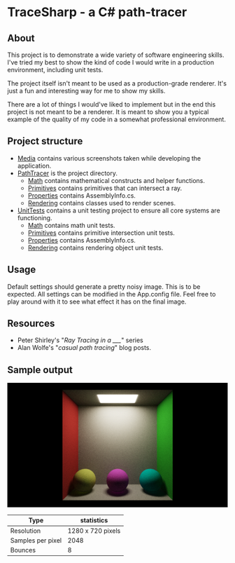 # TraceSharp - a C# path-tracer
## About
This project is to demonstrate a wide variety of software engineering skills.
I've tried my best to show the kind of code I would write in a production environment, including unit tests.

The project itself isn't meant to be used as a production-grade renderer. It's just a fun and interesting way for me to show my skills.

There are a lot of things I would've liked to implement but in the end this project is not meant to be a renderer. It is meant to show you a typical example of the quality of my code in a somewhat professional environment.

## Project structure
- [Media](./Media) contains various screenshots taken while developing the application.
- [PathTracer](./PathTracer) is the project directory.
    - [Math](./PathTracer/Math) contains mathematical constructs and helper functions.
    - [Primitives](./PathTracer/Primitives) contains primitives that can intersect a ray.
    - [Properties](./PathTracer/Properties) contains AssemblyInfo.cs.
    - [Rendering](./PathTracer/Rendering) contains classes used to render scenes.
- [UnitTests](./UnitTests) contains a unit testing project to ensure all core systems are functioning.
    - [Math](./UnitTests/Math) contains math unit tests.
    - [Primitives](./UnitTests/Primitives) contains primitive intersection unit tests.
    - [Properties](./UnitTests/Properties) contains AssemblyInfo.cs.
    - [Rendering](./UnitTests/Rendering) contains rendering object unit tests.

## Usage
Default settings should generate a pretty noisy image.
This is to be expected. All settings can be modified in the App.config file.
Feel free to play around with it to see what effect it has on the final image.

## Resources
- Peter Shirley's "*Ray Tracing in a ___*" series
- Alan Wolfe's "*casual path tracing*" blog posts.

## Sample output
![Basic path tracing](./Media/4_tone_mapping_exposure.png)

Type | statistics
------------ | -------------
Resolution | 1280 x 720 pixels
Samples per pixel | 2048
Bounces | 8
